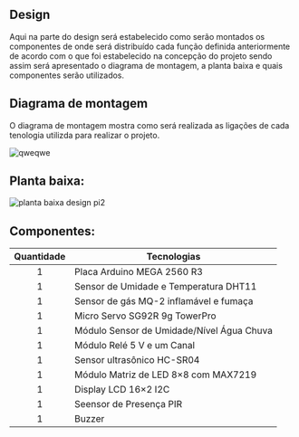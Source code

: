 
## Design

Aqui na parte do design será estabelecido como serão montados os componentes de onde será distribuído cada função definida anteriormente de acordo com o que foi estabelecido na concepção do projeto sendo assim será apresentado o diagrama de montagem, a planta baixa e quais componentes serão utilizados.

## Diagrama de montagem

O diagrama de montagem mostra como será realizada as ligações de cada tenologia utilizda para realizar o projeto.

![qweqwe](https://user-images.githubusercontent.com/92868328/145195751-9b7ff73f-a25e-4022-8b52-78c6e2cc6838.png)

## Planta baixa:

![planta baixa design pi2](https://user-images.githubusercontent.com/92868328/145198906-9bcd7558-f908-4047-88ef-d52aedd6a81d.png)


## Componentes:
Quantidade  | Tecnologias
:---------:   | ------
1           | Placa Arduino MEGA 2560 R3
1           | Sensor de Umidade e Temperatura DHT11
1           | Sensor de gás MQ-2 inflamável e fumaça
1           | Micro Servo SG92R 9g TowerPro
1           | Módulo Sensor de Umidade/Nível Água Chuva
1           | Módulo Relé 5 V e um Canal
1           | Sensor ultrasônico HC-SR04
1           | Módulo Matriz de LED 8×8 com MAX7219
1           | Display LCD 16×2 I2C 
1           | Seensor de Presença PIR 
1           | Buzzer 
